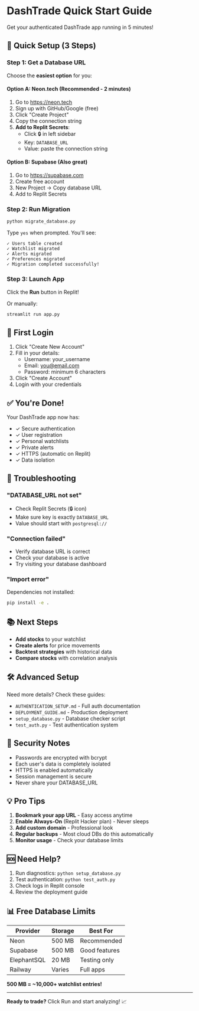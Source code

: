 # DashTrade Quick Start Guide

Get your authenticated DashTrade app running in 5 minutes!

## 🚀 Quick Setup (3 Steps)

### Step 1: Get a Database URL

Choose the **easiest option** for you:

#### Option A: Neon.tech (Recommended - 2 minutes)

1. Go to https://neon.tech
2. Sign up with GitHub/Google (free)
3. Click "Create Project"
4. Copy the connection string
5. **Add to Replit Secrets**:
   - Click 🔒 in left sidebar
   - Key: `DATABASE_URL`
   - Value: paste the connection string

#### Option B: Supabase (Also great)

1. Go to https://supabase.com
2. Create free account
3. New Project → Copy database URL
4. Add to Replit Secrets

### Step 2: Run Migration

```bash
python migrate_database.py
```

Type `yes` when prompted. You'll see:
```
✓ Users table created
✓ Watchlist migrated
✓ Alerts migrated
✓ Preferences migrated
✓ Migration completed successfully!
```

### Step 3: Launch App

Click the **Run** button in Replit!

Or manually:
```bash
streamlit run app.py
```

## 🎉 First Login

1. Click "Create New Account"
2. Fill in your details:
   - Username: your_username
   - Email: you@email.com
   - Password: minimum 6 characters
3. Click "Create Account"
4. Login with your credentials

## ✅ You're Done!

Your DashTrade app now has:
- ✓ Secure authentication
- ✓ User registration
- ✓ Personal watchlists
- ✓ Private alerts
- ✓ HTTPS (automatic on Replit)
- ✓ Data isolation

## 🔧 Troubleshooting

### "DATABASE_URL not set"
- Check Replit Secrets (🔒 icon)
- Make sure key is exactly `DATABASE_URL`
- Value should start with `postgresql://`

### "Connection failed"
- Verify database URL is correct
- Check your database is active
- Try visiting your database dashboard

### "Import error"
Dependencies not installed:
```bash
pip install -e .
```

## 📚 Next Steps

- **Add stocks** to your watchlist
- **Create alerts** for price movements
- **Backtest strategies** with historical data
- **Compare stocks** with correlation analysis

## 🛠️ Advanced Setup

Need more details? Check these guides:
- `AUTHENTICATION_SETUP.md` - Full auth documentation
- `DEPLOYMENT_GUIDE.md` - Production deployment
- `setup_database.py` - Database checker script
- `test_auth.py` - Test authentication system

## 🔐 Security Notes

- Passwords are encrypted with bcrypt
- Each user's data is completely isolated
- HTTPS is enabled automatically
- Session management is secure
- Never share your DATABASE_URL

## 💡 Pro Tips

1. **Bookmark your app URL** - Easy access anytime
2. **Enable Always-On** (Replit Hacker plan) - Never sleeps
3. **Add custom domain** - Professional look
4. **Regular backups** - Most cloud DBs do this automatically
5. **Monitor usage** - Check your database limits

## 🆘 Need Help?

1. Run diagnostics: `python setup_database.py`
2. Test authentication: `python test_auth.py`
3. Check logs in Replit console
4. Review the deployment guide

## 📊 Free Database Limits

| Provider | Storage | Best For |
|----------|---------|----------|
| Neon | 500 MB | Recommended |
| Supabase | 500 MB | Good features |
| ElephantSQL | 20 MB | Testing only |
| Railway | Varies | Full apps |

**500 MB = ~10,000+ watchlist entries!**

---

**Ready to trade?** Click Run and start analyzing! 📈

